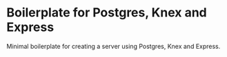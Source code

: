# Boilerplate for Postgres, Knex and Express

Minimal boilerplate for creating a server using Postgres, Knex and Express.
